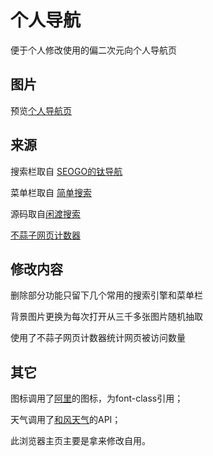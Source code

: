# 个人导航

便于个人修改使用的偏二次元向个人导航页

## 图片

预览[个人导航页](https://chenqingsui.github.io/kuro/) 

## 来源    
  
搜索栏取自 [SEOGO的钛导航](https://www.seogo.me/)

菜单栏取自 [简单搜索](https://github.com/5iux/sou)  

源码取自[闲渡搜索](https://github.com/xiandus/search) 

[不蒜子网页计数器](http://busuanzi.ibruce.info/)

## 修改内容

删除部分功能只留下几个常用的搜索引擎和菜单栏

背景图片更换为每次打开从三千多张图片随机抽取

使用了不蒜子网页计数器统计网页被访问数量

## 其它

图标调用了[阿里](https://www.iconfont.cn/)的图标，为font-class引用；

天气调用了[和风天气](https://dev.heweather.com/)的API；

此浏览器主页主要是拿来修改自用。

